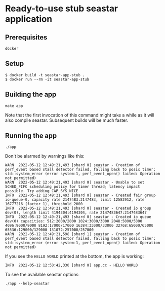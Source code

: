 # Ready-to-use stub seastar application

## Prerequisites

`docker`

## Setup

```
$ docker build -t seastar-app-stub .
$ docker run --rm -it seastar-app-stub
```

## Building the app

```
make app
```

Note that the first invocation of this command might take a while as it will also compile seastar. Subsequent builds will be much faster.

## Running the app

```
./app
```

Don't be alarmed by warnings like this:
```
WARN  2022-05-12 12:49:21,493 [shard 0] seastar - Creation of perf_event based stall detector failed, falling back to posix timer: std::system_error (error system:1, perf_event_open() failed: Operation not permitted)
WARN  2022-05-12 12:49:21,493 [shard 0] seastar - Unable to set SCHED_FIFO scheduling policy for timer thread; latency impact possible. Try adding CAP_SYS_NICE
INFO  2022-05-12 12:49:21,493 [shard 0] seastar - Created fair group io-queue-0, capacity rate 2147483:2147483, limit 12582912, rate 16777216 (factor 1), threshold 2000
INFO  2022-05-12 12:49:21,493 [shard 0] seastar - Created io group dev(0), length limit 4194304:4194304, rate 2147483647:2147483647
INFO  2022-05-12 12:49:21,493 [shard 0] seastar - Created io queue dev(0) capacities: 512:2000/2000 1024:3000/3000 2048:5000/5000 4096:9000/9000 8192:17000/17000 16384:33000/33000 32768:65000/65000 65536:129000/129000 131072:257000/257000
WARN  2022-05-12 12:49:21,598 [shard 1] seastar - Creation of perf_event based stall detector failed, falling back to posix timer: std::system_error (error system:1, perf_event_open() failed: Operation not permitted)
```
If you see the `HELLO WORLD` printed at the bottom, the app is working:
```
INFO  2022-05-12 12:50:42,330 [shard 0] app.cc - HELLO WORLD
```

To see the available seastar options:
```
./app --help-seastar
```
